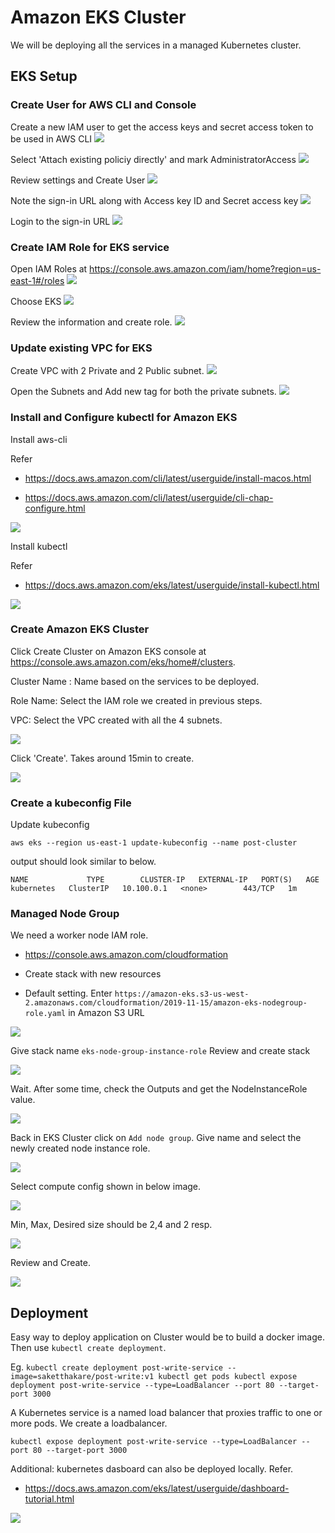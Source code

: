 # Amazon EKS Cluster

We will be deploying all the services in a managed Kubernetes cluster.

## EKS Setup

### Create User for AWS CLI and Console

Create a new IAM user to get the access keys and secret access token to be used in AWS CLI
![](eks-01-create-new-iam-user.png)

Select 'Attach existing policiy directly' and mark AdministratorAccess
![](eks-02-attach-existing-policy.png)

Review settings and Create User
![](eks-03-create-user.png)

Note the sign-in URL along with Access key ID and Secret access key 
![](eks-04-url-key.png)

Login to the sign-in URL
![](eks-05-login.png)

### Create IAM Role for EKS service

Open IAM Roles at https://console.aws.amazon.com/iam/home?region=us-east-1#/roles
![](eks-06-roles.png)

Choose EKS
![](eks-07-eks-roles.png)

Review the information and create role.
![](eks-08-review.png)

### Update existing VPC for EKS

Create VPC with 2 Private and 2 Public subnet.
![](eks-09-vpc.png)

Open the Subnets and Add new tag for both the private subnets.
![](eks-10-add-tag.png)

### Install and Configure kubectl for Amazon EKS

Install aws-cli

Refer
- https://docs.aws.amazon.com/cli/latest/userguide/install-macos.html

- https://docs.aws.amazon.com/cli/latest/userguide/cli-chap-configure.html

![](eks-11-aws-cli.png)

Install kubectl

Refer
- https://docs.aws.amazon.com/eks/latest/userguide/install-kubectl.html

![](eks-12-kubectl.png)


### Create Amazon EKS Cluster

Click Create Cluster on Amazon EKS console at https://console.aws.amazon.com/eks/home#/clusters.

Cluster Name : Name based on the services to be deployed.

Role Name: Select the IAM role we created in previous steps.

VPC: Select the VPC created with all the 4 subnets.

![](eks-13-create-cluster.png)

Click 'Create'. Takes around 15min to create.

![](eks-14-eks-creation.png)

### Create a kubeconfig File

Update kubeconfig

`aws eks --region us-east-1 update-kubeconfig --name post-cluster`

output should look similar to below.

```
NAME             TYPE        CLUSTER-IP   EXTERNAL-IP   PORT(S)   AGE
kubernetes   ClusterIP   10.100.0.1   <none>        443/TCP   1m
```

### Managed Node Group

We need a worker node IAM role.

- https://console.aws.amazon.com/cloudformation

- Create stack with new resources

- Default setting. Enter `https://amazon-eks.s3-us-west-2.amazonaws.com/cloudformation/2019-11-15/amazon-eks-nodegroup-role.yaml` in Amazon S3 URL


![](eks-15-create-stack.png)

Give stack name `eks-node-group-instance-role`
Review and create stack

![](eks-16-stack-name.png)

Wait. After some time, check the Outputs and get the NodeInstanceRole value.

![](eks-17-stacks-output.png)

Back in EKS Cluster click on `Add node group`. Give name and select the newly created node instance role.

![](eks-18-configure-node-group.png)

Select compute config shown in below image.

![](eks-19-compute-config.png)

Min, Max, Desired size should be 2,4 and 2 resp.

![](eks-20-scaling.png)

Review and Create.

![](eks-21-node-group-in-progress.png)

## Deployment

Easy way to deploy application on Cluster would be to build a docker image. Then use `kubectl create deployment`.

Eg.
`kubectl create deployment post-write-service --image=saketthakare/post-write:v1
kubectl get pods
kubectl expose deployment post-write-service --type=LoadBalancer --port 80 --target-port 3000`

A Kubernetes service is a named load balancer that proxies traffic to one or more pods. We create a loadbalancer.

`kubectl expose deployment post-write-service --type=LoadBalancer --port 80 --target-port 3000`

Additional: kubernetes dasboard can also be deployed locally. Refer.
- https://docs.aws.amazon.com/eks/latest/userguide/dashboard-tutorial.html

![](eks-22-kubernetes-dashboard.png)